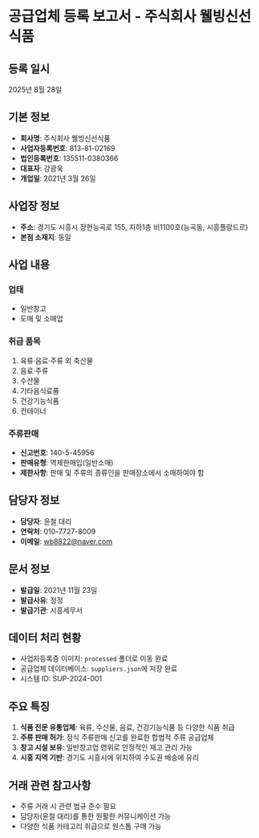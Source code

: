 # 공급업체 등록 보고서 - 주식회사 웰빙신선식품

## 등록 일시
2025년 8월 28일

## 기본 정보
- **회사명**: 주식회사 웰빙신선식품
- **사업자등록번호**: 813-81-02169
- **법인등록번호**: 135511-0380366
- **대표자**: 강광욱
- **개업일**: 2021년 3월 26일

## 사업장 정보
- **주소**: 경기도 시흥시 장현능곡로 155, 지하1층 비1100호(능곡동, 시흥플랑드르)
- **본점 소재지**: 동일

## 사업 내용
### 업태
- 일반창고
- 도매 및 소매업

### 취급 품목
1. 육류·음료·주류 외 축산물
2. 음료·주류
3. 수산물
4. 기타음식료품
5. 건강기능식품
6. 컨테이너

### 주류판매
- **신고번호**: 140-5-45956
- **판매유형**: 역제한매입(일반소매)
- **제한사항**: 판매 및 주류의 종류인을 판매장소에서 소매하여야 함

## 담당자 정보
- **담당자**: 윤철 대리
- **연락처**: 010-7727-8009
- **이메일**: wb8822@naver.com

## 문서 정보
- **발급일**: 2021년 11월 23일
- **발급사유**: 정정
- **발급기관**: 시흥세무서

## 데이터 처리 현황
- 사업자등록증 이미지: `processed` 폴더로 이동 완료
- 공급업체 데이터베이스: `suppliers.json`에 저장 완료
- 시스템 ID: SUP-2024-001

## 주요 특징
1. **식품 전문 유통업체**: 육류, 수산물, 음료, 건강기능식품 등 다양한 식품 취급
2. **주류 판매 허가**: 정식 주류판매 신고를 완료한 합법적 주류 공급업체
3. **창고 시설 보유**: 일반창고업 영위로 안정적인 재고 관리 가능
4. **시흥 지역 기반**: 경기도 시흥시에 위치하여 수도권 배송에 유리

## 거래 관련 참고사항
- 주류 거래 시 관련 법규 준수 필요
- 담당자(윤철 대리)를 통한 원활한 커뮤니케이션 가능
- 다양한 식품 카테고리 취급으로 원스톱 구매 가능